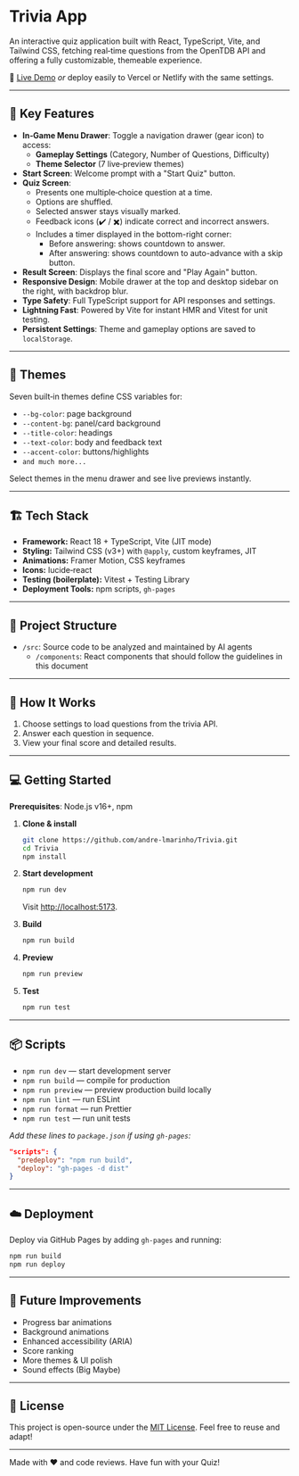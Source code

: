 # Trivia App

An interactive quiz application built with React, TypeScript, Vite, and Tailwind CSS, fetching real‑time questions from the OpenTDB API and offering a fully customizable, themeable experience.

🔗 [Live Demo](https://andre-lmarinho.github.io/Trivia/)
_or_ deploy easily to Vercel or Netlify with the same settings.

---

## 🚀 Key Features

- **In‑Game Menu Drawer**: Toggle a navigation drawer (gear icon) to access:
  - **Gameplay Settings** (Category, Number of Questions, Difficulty)
  - **Theme Selector** (7 live‑preview themes)
- **Start Screen**: Welcome prompt with a "Start Quiz" button.
- **Quiz Screen**:
  - Presents one multiple‑choice question at a time.
  - Options are shuffled.
  - Selected answer stays visually marked.
  - Feedback icons (✔️ / ✖️) indicate correct and incorrect answers.
  - Includes a timer displayed in the bottom-right corner:
    - Before answering: shows countdown to answer.
    - After answering: shows countdown to auto-advance with a skip button.
- **Result Screen**: Displays the final score and "Play Again" button.
- **Responsive Design**: Mobile drawer at the top and desktop sidebar on the right, with backdrop blur.
- **Type Safety**: Full TypeScript support for API responses and settings.
- **Lightning Fast**: Powered by Vite for instant HMR and Vitest for unit testing.
- **Persistent Settings**: Theme and gameplay options are saved to `localStorage`.

---

## 🌈 Themes

Seven built‑in themes define CSS variables for:

- `--bg-color`: page background
- `--content-bg`: panel/card background
- `--title-color`: headings
- `--text-color`: body and feedback text
- `--accent-color`: buttons/highlights
- `and much more...`

Select themes in the menu drawer and see live previews instantly.

---

## 🏗️ Tech Stack

- **Framework:** React 18 + TypeScript, Vite (JIT mode)
- **Styling:** Tailwind CSS (v3+) with `@apply`, custom keyframes, JIT
- **Animations:** Framer Motion, CSS keyframes
- **Icons:** lucide‑react
- **Testing (boilerplate):** Vitest + Testing Library
- **Deployment Tools:** npm scripts, `gh-pages`

---

## 📁 Project Structure

- `/src`: Source code to be analyzed and maintained by AI agents
  - `/components`: React components that should follow the guidelines in this document

---

## 📖 How It Works

1. Choose settings to load questions from the trivia API.
2. Answer each question in sequence.
3. View your final score and detailed results.

---

## 💻 Getting Started

**Prerequisites**: Node.js v16+, npm

1. **Clone & install**

   ```bash
   git clone https://github.com/andre-lmarinho/Trivia.git
   cd Trivia
   npm install
   ```

2. **Start development**

   ```bash
   npm run dev
   ```

   Visit [http://localhost:5173](http://localhost:5173).

3. **Build**

   ```bash
   npm run build
   ```

4. **Preview**

   ```bash
   npm run preview
   ```

5. **Test**

   ```bash
   npm run test
   ```

---

## 📦 Scripts

- `npm run dev` — start development server
- `npm run build` — compile for production
- `npm run preview` — preview production build locally
- `npm run lint` — run ESLint
- `npm run format` — run Prettier
- `npm run test` — run unit tests

_Add these lines to `package.json` if using `gh-pages`:_

```json
"scripts": {
  "predeploy": "npm run build",
  "deploy": "gh-pages -d dist"
}
```

---

## ☁️ Deployment

Deploy via GitHub Pages by adding `gh-pages` and running:

```bash
npm run build
npm run deploy
```

---

## 🔮 Future Improvements

- Progress bar animations
- Background animations
- Enhanced accessibility (ARIA)
- Score ranking
- More themes & UI polish
- Sound effects (Big Maybe)

---

## 📜 License

This project is open-source under the [MIT License](LICENSE).
Feel free to reuse and adapt!

---

Made with ❤️ and code reviews. Have fun with your Quiz!
